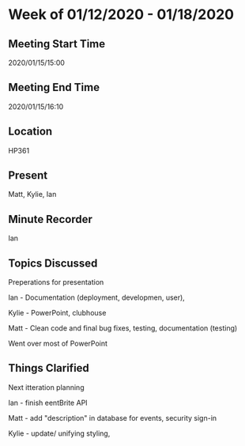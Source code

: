 # Week of 01/12/2020 - 01/18/2020

## Meeting Start Time

2020/01/15/15:00

## Meeting End Time

2020/01/15/16:10

## Location

HP361

## Present

Matt, Kylie, Ian

## Minute Recorder

Ian

## Topics Discussed

Preperations for presentation

Ian - Documentation (deployment, developmen, user), 

Kylie - PowerPoint, clubhouse

Matt - Clean code and final bug fixes, testing, documentation (testing)

Went over most of PowerPoint

## Things Clarified

Next itteration planning

Ian - finish eentBrite API

Matt - add "description" in database for events, security sign-in

Kylie - update/ unifying styling, 
